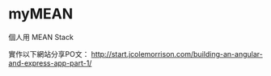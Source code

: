 # myMEAN
個人用 MEAN Stack

實作以下網站分享PO文：
http://start.jcolemorrison.com/building-an-angular-and-express-app-part-1/

